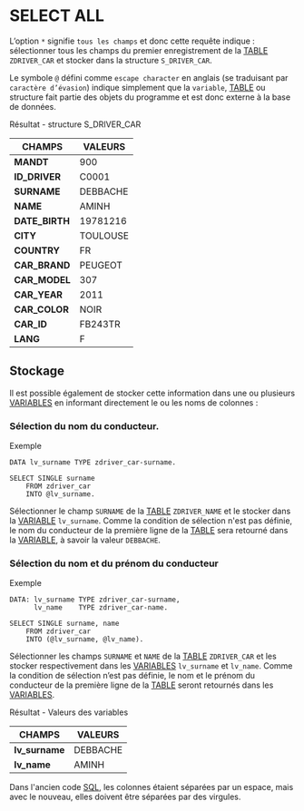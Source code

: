 # SELECT ALL

L’option `*` signifie `tous les champs` et donc cette requête indique : sélectionner tous les champs du premier enregistrement de la [TABLE](../../10_DB_TABLES/02_TABLES.md) `ZDRIVER_CAR` et stocker dans la structure `S_DRIVER_CAR`.

Le symbole `@` défini comme `escape character` en anglais (se traduisant par `caractère d’évasion`) indique simplement que la `variable`, [TABLE](../../10_DB_TABLES/02_TABLES.md) ou structure fait partie des objets du programme et est donc externe à la base de données.

Résultat - structure S_DRIVER_CAR

| **CHAMPS**     | **VALEURS** |
| -------------- | ----------- |
| **MANDT**      | 900         |
| **ID_DRIVER**  | C0001       |
| **SURNAME**    | DEBBACHE    |
| **NAME**       | AMINH       |
| **DATE_BIRTH** | 19781216    |
| **CITY**       | TOULOUSE    |
| **COUNTRY**    | FR          |
| **CAR_BRAND**  | PEUGEOT     |
| **CAR_MODEL**  | 307         |
| **CAR_YEAR**   | 2011        |
| **CAR_COLOR**  | NOIR        |
| **CAR_ID**     | FB243TR     |
| **LANG**       | F           |

## Stockage

Il est possible également de stocker cette information dans une ou plusieurs [VARIABLES](../../03_VARIABLES_&_CONSTANTES/02_VARIABLES_&_CONSTANTES/01_VARIABLES.md) en informant directement le ou les noms de colonnes :

### Sélection du nom du conducteur.

Exemple

```abap
DATA lv_surname TYPE zdriver_car-surname.

SELECT SINGLE surname
    FROM zdriver_car
    INTO @lv_surname.
```

Sélectionner le champ `SURNAME` de la [TABLE](../../10_DB_TABLES/02_TABLES.md) `ZDRIVER_NAME` et le stocker dans la [VARIABLE](../../03_VARIABLES_&_CONSTANTES/02_VARIABLES_&_CONSTANTES/01_VARIABLES.md) `lv_surname`. Comme la condition de sélection n'est pas définie, le nom du conducteur de la première ligne de la [TABLE](../../10_DB_TABLES/02_TABLES.md) sera retourné dans la [VARIABLE](../../03_VARIABLES_&_CONSTANTES/02_VARIABLES_&_CONSTANTES/01_VARIABLES.md), à savoir la valeur `DEBBACHE`.

### Sélection du nom et du prénom du conducteur

Exemple

```abap
DATA: lv_surname TYPE zdriver_car-surname,
      lv_name    TYPE zdriver_car-name.

SELECT SINGLE surname, name
    FROM zdriver_car
    INTO (@lv_surname, @lv_name).
```

Sélectionner les champs `SURNAME` et `NAME` de la [TABLE](../../10_DB_TABLES/02_TABLES.md) `ZDRIVER_CAR` et les stocker respectivement dans les [VARIABLES](../../03_VARIABLES_&_CONSTANTES/02_VARIABLES_&_CONSTANTES/01_VARIABLES.md) `lv_surname` et `lv_name`. Comme la condition de sélection n’est pas définie, le nom et le prénom du conducteur de la première ligne de la [TABLE](../../10_DB_TABLES/02_TABLES.md) seront retournés dans les [VARIABLES](../../03_VARIABLES_&_CONSTANTES/02_VARIABLES_&_CONSTANTES/01_VARIABLES.md).

Résultat - Valeurs des variables

| **CHAMPS**    | **VALEURS** |
| ------------- | ----------- |
| **lv_surname** | DEBBACHE    |
| **lv_name**    | AMINH       |

Dans l'ancien code [SQL](./01_SQL.md), les colonnes étaient séparées par un espace, mais avec le nouveau, elles doivent être séparées par des virgules.
